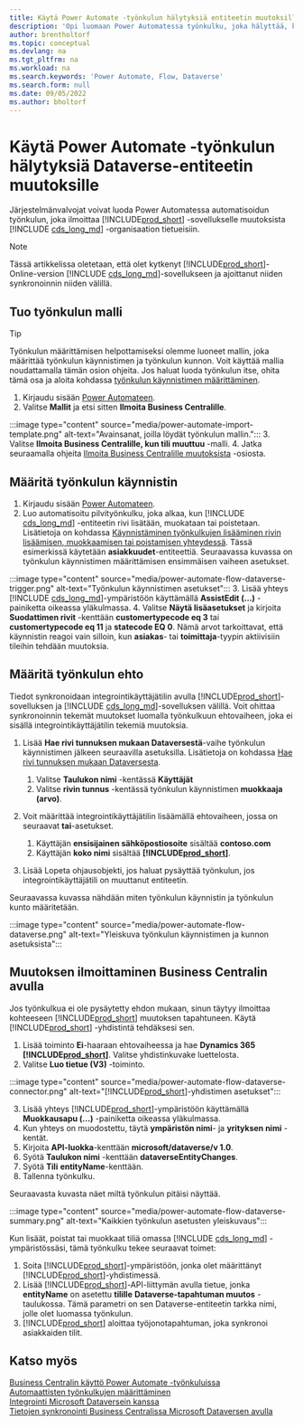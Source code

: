 ```yaml
---
title: Käytä Power Automate -työnkulun hälytyksiä entiteetin muutoksille
description: 'Opi luomaan Power Automatessa työnkulku, joka hälyttää, kun entiteetti muuttuu Dataverse-ympäristössä.'
author: brentholtorf
ms.topic: conceptual
ms.devlang: na
ms.tgt_pltfrm: na
ms.workload: na
ms.search.keywords: 'Power Automate, Flow, Dataverse'
ms.search.form: null
ms.date: 09/05/2022
ms.author: bholtorf
---
```

# <a name="use-a-power-automate-flow-for-alerts-to-dataverse-entity-changes" />Käytä Power Automate -työnkulun hälytyksiä Dataverse-entiteetin muutoksille

Järjestelmänvalvojat voivat luoda Power Automatessa automatisoidun työnkulun, joka ilmoittaa [!INCLUDE[prod_short](includes/prod_short.md)] -sovellukselle muutoksista [!INCLUDE [cds_long_md](includes/cds_long_md.md)] -organisaation tietueisiin.

> [!NOTE]
> Tässä artikkelissa oletetaan, että olet kytkenyt [!INCLUDE[prod_short](includes/prod_short.md)]-Online-version [!INCLUDE [cds_long_md](includes/cds_long_md.md)]-sovellukseen ja ajoittanut niiden synkronoinnin niiden välillä.

## <a name="import-the-flow-template" />Tuo työnkulun malli

> [!TIP]
> Työnkulun määrittämisen helpottamiseksi olemme luoneet mallin, joka määrittää työnkulun käynnistimen ja työnkulun kunnon. Voit käyttää mallia noudattamalla tämän osion ohjeita. Jos haluat luoda työnkulun itse, ohita tämä osa ja aloita kohdassa [työnkulun käynnistimen määrittäminen](#define-the-flow-trigger).

1. Kirjaudu sisään [Power Automateen](https://powerautomate.microsoft.com).
2. Valitse **Mallit** ja etsi sitten **Ilmoita Business Centralille**.

:::image type="content" source="media/power-automate-import-template.png" alt-text="Avainsanat, joilla löydät työnkulun mallin.":::
3. Valitse **Ilmoita Business Centralille, kun tili muuttuu** -malli.
4. Jatka seuraamalla ohjeita [Ilmoita Business Centralille muutoksista](#notify-business-central-about-a-change) -osiosta.

## <a name="define-the-flow-trigger" />Määritä työnkulun käynnistin

1. Kirjaudu sisään [Power Automateen](https://flow.microsoft.com).
2. Luo automatisoitu pilvityönkulku, joka alkaa, kun [!INCLUDE [cds_long_md](includes/cds_long_md.md)] -entiteetin rivi lisätään, muokataan tai poistetaan. Lisätietoja on kohdassa [Käynnistäminen työnkulkujen lisääminen rivin lisäämisen, muokkaamisen tai poistamisen yhteydessä](/power-automate/dataverse/create-update-delete-trigger). Tässä esimerkissä käytetään **asiakkuudet**-entiteettiä. Seuraavassa kuvassa on työnkulun käynnistimen määrittämisen ensimmäisen vaiheen asetukset.

:::image type="content" source="media/power-automate-flow-dataverse-trigger.png" alt-text="Työnkulun käynnistimen asetukset":::
3. Lisää yhteys [!INCLUDE [cds_long_md](includes/cds_long_md.md)]-ympäristöön käyttämällä **AssistEdit (...)** -painiketta oikeassa yläkulmassa.
4. Valitse **Näytä lisäasetukset** ja kirjoita **Suodattimen rivit** -kenttään **customertypecode eq 3** tai **customertypecode eq 11** ja **statecode EQ 0**. Nämä arvot tarkoittavat, että käynnistin reagoi vain silloin, kun **asiakas**- tai **toimittaja**-tyypin aktiivisiin tileihin tehdään muutoksia.

## <a name="define-the-flow-condition" />Määritä työnkulun ehto

Tiedot synkronoidaan integrointikäyttäjätilin avulla [!INCLUDE[prod_short](includes/prod_short.md)]-sovelluksen ja [!INCLUDE [cds_long_md](includes/cds_long_md.md)]-sovelluksen välillä. Voit ohittaa synkronoinnin tekemät muutokset luomalla työnkulkuun ehtovaiheen, joka ei sisällä integrointikäyttäjätilin tekemiä muutoksia.  

1. Lisää **Hae rivi tunnuksen mukaan Dataversestä**-vaihe työnkulun käynnistimen jälkeen seuraavilla asetuksilla. Lisätietoja on kohdassa [Hae rivi tunnuksen mukaan Dataversesta](/power-automate/dataverse/get-row-id).

    1. Valitse **Taulukon nimi** -kentässä **Käyttäjät**
    2. Valitse **rivin tunnus** -kentässä työnkulun käynnistimen **muokkaaja (arvo)**.  

2. Voit määrittää integrointikäyttäjätilin lisäämällä ehtovaiheen, jossa on seuraavat **tai**-asetukset.
    1. Käyttäjän **ensisijainen sähköpostiosoite** sisältää **contoso.com**
    2. Käyttäjän **koko nimi** sisältää **[!INCLUDE[prod_short](includes/prod_short.md)]**.

3. Lisää Lopeta ohjausobjekti, jos haluat pysäyttää työnkulun, jos integrointikäyttäjätili on muuttanut entiteetin.

Seuraavassa kuvassa nähdään miten työnkulun käynnistin ja työnkulun kunto määritetään.

:::image type="content" source="media/power-automate-flow-dataverse.png" alt-text="Yleiskuva työnkulun käynnistimen ja kunnon asetuksista":::

## <a name="notify-business-central-about-a-change" />Muutoksen ilmoittaminen Business Centralin avulla

Jos työnkulkua ei ole pysäytetty ehdon mukaan, sinun täytyy ilmoittaa kohteeseen [!INCLUDE[prod_short](includes/prod_short.md)] muutoksen tapahtuneen. Käytä [!INCLUDE[prod_short](includes/prod_short.md)] -yhdistintä tehdäksesi sen.

1. Lisää toiminto **Ei**-haaraan ehtovaiheessa ja hae **Dynamics 365 [!INCLUDE[prod_short](includes/prod_short.md)]**. Valitse yhdistinkuvake luettelosta.
2. Valitse **Luo tietue (V3)** -toiminto.

:::image type="content" source="media/power-automate-flow-dataverse-connector.png" alt-text="[!INCLUDE[prod_short](includes/prod_short.md)]-yhdistimen asetukset":::

3. Lisää yhteys [!INCLUDE[prod_short](includes/prod_short.md)]-ympäristöön käyttämällä **Muokkausapu (...)** -painiketta oikeassa yläkulmassa.
4. Kun yhteys on muodostettu, täytä **ympäristön nimi**- ja **yrityksen nimi** -kentät.
5. Kirjoita **API-luokka**-kenttään **microsoft/dataverse/v 1.0**.
6. Syötä **Taulukon nimi** -kenttään **dataverseEntityChanges**.
7. Syötä **Tili** **entityName**-kenttään.
8. Tallenna työnkulku.

Seuraavasta kuvasta näet miltä työnkulun pitäisi näyttää.

:::image type="content" source="media/power-automate-flow-dataverse-summary.png" alt-text="Kaikkien työnkulun asetusten yleiskuvaus":::

Kun lisäät, poistat tai muokkaat tiliä omassa [!INCLUDE [cds_long_md](includes/cds_long_md.md)] -ympäristössäsi, tämä työnkulku tekee seuraavat toimet:

1. Soita [!INCLUDE[prod_short](includes/prod_short.md)]-ympäristöön, jonka olet määrittänyt [!INCLUDE[prod_short](includes/prod_short.md)]-yhdistimessä.
2. Lisää [!INCLUDE[prod_short](includes/prod_short.md)]-API-liittymän avulla tietue, jonka **entityName** on asetettu **tilille** **Dataverse-tapahtuman muutos** -taulukossa. Tämä parametri on sen Dataverse-entiteetin tarkka nimi, jolle olet luomassa työnkulun.
3. [!INCLUDE[prod_short](includes/prod_short.md)] aloittaa työjonotapahtuman, joka synkronoi asiakkaiden tilit.

## <a name="see-also" />Katso myös

[Business Centralin käyttö Power Automate -työnkuluissa](across-how-use-financials-data-source-flow.md)  
[Automaattisten työnkulkujen määrittäminen](/business-central/dev-itpro/powerplatform/automate-workflows)  
[Integrointi Microsoft Dataversein kanssa](admin-common-data-service.md)  
[Tietojen synkronointi Business Centralissa Microsoft Dataversen avulla](admin-synchronizing-business-central-and-sales.md)  
